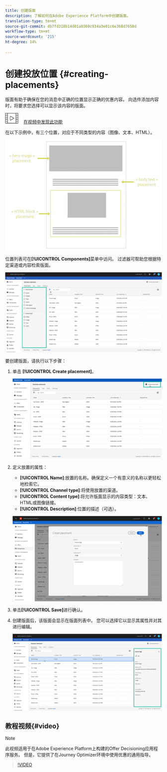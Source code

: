 ```yaml
---
title: 创建版面
description: 了解如何在Adobe Experience Platform中创建版面。
translation-type: tm+mt
source-git-commit: db7fd318b14d01a0369c934a3e01c6e368d7658d
workflow-type: tm+mt
source-wordcount: '215'
ht-degree: 14%

---
```


# 创建投放位置 {#creating-placements}

版面有助于确保在您的消息中正确的位置显示正确的优惠内容。 向选件添加内容时，将要求您选择可以显示该内容的版面。

![](../../assets/do-not-localize/how-to-video.png) [在视频中发现此功能](#video)

在以下示例中，有三个位置，对应于不同类型的内容（图像、文本、HTML）。

![](../../assets/offers_placement_schema.png)

位置列表可在&#x200B;**[!UICONTROL Components]**&#x200B;菜单中访问。 过滤器可帮助您根据特定渠道或内容检索版面。

![](../../assets/placements_filter.png)

要创建版面，请执行以下步骤：

1. 单击 **[!UICONTROL Create placement]**。

   ![](../../assets/offers_placement_creation.png)

1. 定义放置的属性：

   * **[!UICONTROL Name]**:放置的名称。确保定义一个有意义的名称以更轻松地检索它。
   * **[!UICONTROL Channel type]**:将使用放置的渠道。
   * **[!UICONTROL Content type]**:将允许版面显示的内容类型：文本、HTML或图像链接。
   * **[!UICONTROL Description]**:位置的描述（可选）。

   ![](../../assets/offers_placement_creation_properties.png)

1. 单击&#x200B;**[!UICONTROL Save]**&#x200B;进行确认。

1. 创建版面后，该版面会显示在版面列表中。 您可以选择它以显示其属性并对其进行编辑。

   ![](../../assets/placement_created.png)

## 教程视频{#video}

>[!NOTE]
>
>此视频适用于在Adobe Experience Platform上构建的Offer Decisioning应用程序服务。 但是，它提供了在Journey Optimizer环境中使用优惠的通用指导。

>[!VIDEO](https://video.tv.adobe.com/v/329372?quality=12)
